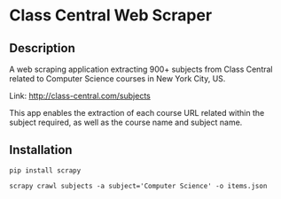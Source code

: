 # Class Central Web Scraper

## Description
A web scraping application extracting 900+ subjects from Class Central related to Computer Science courses in New York City, US. 

Link: http://class-central.com/subjects

This app enables the extraction of each course URL related within the subject required, as well as the course name and subject name.


## Installation
```
pip install scrapy

scrapy crawl subjects -a subject='Computer Science' -o items.json
```